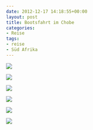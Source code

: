 ```yaml
---
date: 2012-12-17 14:18:55+00:00
layout: post
title: Bootsfahrt im Chobe
categories:
- Reise
tags:
- reise
- Süd Afrika
---
```


[![](http://clemi.ag3r.at/wp-content/uploads/2012/12/wpid-Photo-17.12.2012-1603.jpg)](http://clemi.ag3r.at/wp-content/uploads/2012/12/wpid-Photo-17.12.2012-1603.jpg)



<!-- more -->

[![](http://clemi.ag3r.at/wp-content/uploads/2012/12/wpid-Photo-17.12.2012-1419.jpg)](http://clemi.ag3r.at/wp-content/uploads/2012/12/wpid-Photo-17.12.2012-1419.jpg)





[![](http://clemi.ag3r.at/wp-content/uploads/2012/12/wpid-Photo-17.12.2012-1544.jpg)](http://clemi.ag3r.at/wp-content/uploads/2012/12/wpid-Photo-17.12.2012-1544.jpg)





[![](http://clemi.ag3r.at/wp-content/uploads/2012/12/wpid-Photo-17.12.2012-1625.jpg)](http://clemi.ag3r.at/wp-content/uploads/2012/12/wpid-Photo-17.12.2012-1625.jpg)





[![](http://clemi.ag3r.at/wp-content/uploads/2012/12/wpid-Photo-17.12.2012-1641.jpg)](http://clemi.ag3r.at/wp-content/uploads/2012/12/wpid-Photo-17.12.2012-1641.jpg)





[![](http://clemi.ag3r.at/wp-content/uploads/2012/12/wpid-Photo-17.12.2012-1647.jpg)](http://clemi.ag3r.at/wp-content/uploads/2012/12/wpid-Photo-17.12.2012-1647.jpg)




